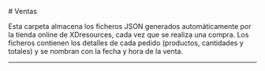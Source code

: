 \# Ventas



Esta carpeta almacena los ficheros JSON generados automáticamente por la tienda online de XDresources, cada vez que se realiza una compra. Los ficheros contienen los detalles de cada pedido (productos, cantidades y totales) y se nombran con la fecha y hora de la venta.



---



